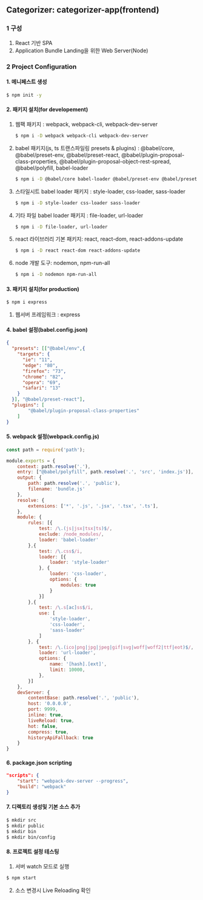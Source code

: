 ## Categorizer: categorizer-app(frontend)

### 1 구성

1. React 기반 SPA
2. Application Bundle Landing을 위한 Web Server(Node)

### 2 Project Configuration

#### 1. 메니페스트 생성
```bash
$ npm init -y
```

#### 2. 패키지 설치(for developement)
1. 웹팩 패키지 : webpack, webpack-cli, webpack-dev-server

   ```bash
   $ npm i -D webpack webpack-cli webpack-dev-server
   ```

2. babel 패키지(js, ts 트랜스파일링 presets & plugins) : @babel/core,  @babel/preset-env, @babel/preset-react, @babel/plugin-proposal-class-properties, @babel/plugin-proposal-object-rest-spread, @babel/polyfill, babel-loader

   ```bash
   $ npm i -D @babel/core babel-loader @babel/preset-env @babel/preset-react @babel/plugin-proposal-class-properties @babel/plugin-proposal-object-rest-spread @babel/polyfill
   ```

3. 스타일시트 babel loader 패키지 : style-loader, css-loader, sass-loader

   ```bash
   $ npm i -D style-loader css-loader sass-loader
   ```

4. 기타 파일 babel loader 패키지 : file-loader, url-loader

   ```bash
   $ npm i -D file-loader, url-loader
   ```

5. react 라이브러리 기본 패키지: react, react-dom, react-addons-update

   ```bash
   $ npm i -D react react-dom react-addons-update 
   ```

6. node 개발 도구: nodemon,  npm-run-all

   ```bash
   $ npm i -D nodemon npm-run-all
   ```

#### 3. 패키지 설치(for production)
```bash
$ npm i express 
```
1. 웹서버 프레임워크 : express
   
#### 4. babel 설정(babel.config.json)
```json
{
  "presets": [["@babel/env",{
    "targets": {
      "ie": "11",
      "edge": "80",
      "firefox": "73",
      "chrome": "82",
      "opera": "69",
      "safari": "13"
    }
  }], "@babel/preset-react"],
  "plugins": [
        "@babel/plugin-proposal-class-properties"
	]
}
```

#### 5. webpack 설정(webpack.config.js)
```javascript
const path = require('path');

module.exports = {
    context: path.resolve('.'),
    entry: ["@babel/polyfill", path.resolve('.', 'src', 'index.js')],
    output: {
        path: path.resolve('.', 'public'),
        filename: 'bundle.js'
    },
    resolve: {
        extensions: ['*', '.js', '.jsx', '.tsx', '.ts'],
    },
    module: {
        rules: [{
            test: /\.(js|jsx|tsx|ts)$/,
            exclude: /node_modules/,
            loader: 'babel-loader'
        },{
            test: /\.css$/i,
            loader: [{
                loader: 'style-loader'
            }, {
                loader: 'css-loader',
                options: {
                    modules: true
                }
            }]
        },{
            test: /\.s[ac]ss$/i,
            use: [
                'style-loader',
                'css-loader',
                'sass-loader'
            ]
        }, {
            test: /\.(ico|png|jpg|jpeg|gif|svg|woff|woff2|ttf|eot)$/,
            loader: 'url-loader',
            options: {
                name: '[hash].[ext]',
                limit: 10000,
            },
        }]
    },
    devServer: {
        contentBase: path.resolve('.', 'public'),
        host: '0.0.0.0',
        port: 9999,
        inline: true,
        liveReload: true,
        hot: false,
        compress: true,
        historyApiFallback: true
    }
}
```

#### 6. package.json scripting
```json
"scripts": {
    "start": "webpack-dev-server --progress",
    "build": "webpack"
}
```

#### 7. 디렉토리 생성및 기본 소스 추가
```bash
$ mkdir src
$ mkdir public
$ mkdir bin
$ mkdir bin/config
```

#### 8. 프로젝트 설정 테스팅
1. 서버 watch 모드로 실행
```bash
$ npm start
```

2. 소스 변경시 Live Reloading 확인 